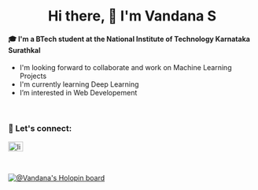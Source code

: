 <h1 align="center"> Hi there, 👋 I'm Vandana S</h1>


#### 🎓 I'm a BTech student at the National Institute of Technology Karnataka Surathkal
- I'm looking forward to collaborate and work on Machine Learning Projects
- I'm currently learning Deep Learning
- I’m interested in Web Developement
<br/>

### :email: Let's connect:

<a href="https://www.linkedin.com/in/vandana-123v79/" target="blank"><img align="center" src="https://cdn-icons-png.flaticon.com/512/174/174857.png" alt="linkedin" height="20" width="30" /></a>

<br/>

  
  [![@Vandana's Holopin board](https://holopin.me/vandana5s)](https://holopin.io/@vandana5s)
